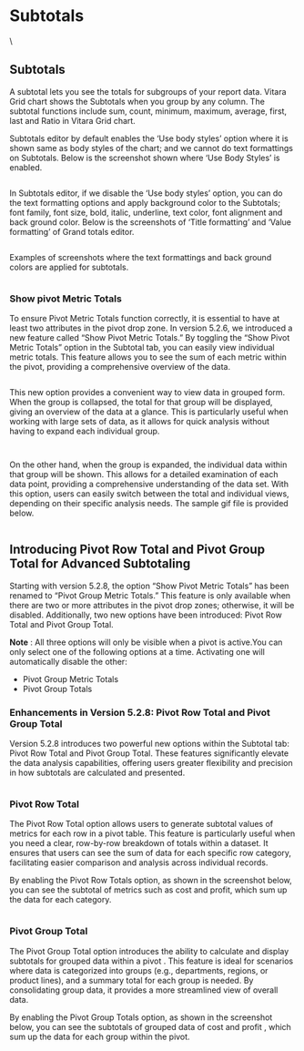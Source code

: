 # Subtotals

\


## Subtotals <a href="#subtotals" id="subtotals"></a>

A subtotal lets you see the totals for subgroups of your report data. Vitara Grid chart shows the Subtotals when you group by any column. The subtotal functions include sum, count, minimum, maximum, average, first, last and Ratio in Vitara Grid chart.

Subtotals editor by default enables the ‘Use body styles’ option where it is shown same as body styles of the chart; and we cannot do text formattings on Subtotals. Below is the screenshot shown where ‘Use Body Styles’ is enabled.

<figure><img src="../.gitbook/assets/ST1.png" alt=""><figcaption></figcaption></figure>

In Subtotals editor, if we disable the ‘Use body styles’ option, you can do the text formatting options and apply background color to the Subtotals; font family, font size, bold, italic, underline, text color, font alignment and back ground color. Below is the screenshots of ‘Title formatting’ and ‘Value formatting’ of Grand totals editor.

<figure><img src="../.gitbook/assets/ST2.png" alt=""><figcaption></figcaption></figure>

Examples of screenshots where the text formattings and back ground colors are applied for subtotals.

<figure><img src="../.gitbook/assets/ST3.png" alt=""><figcaption></figcaption></figure>



### Show pivot Metric Totals <a href="#show-pivot-metric-totals" id="show-pivot-metric-totals"></a>

To ensure Pivot Metric Totals function correctly, it is essential to have at least two attributes in the pivot drop zone. In version 5.2.6, we introduced a new feature called “Show Pivot Metric Totals.” By toggling the “Show Pivot Metric Totals” option in the Subtotal tab, you can easily view individual metric totals. This feature allows you to see the sum of each metric within the pivot, providing a comprehensive overview of the data.

<figure><img src="../.gitbook/assets/subTotal.png" alt=""><figcaption></figcaption></figure>

This new option provides a convenient way to view data in grouped form. When the group is collapsed, the total for that group will be displayed, giving an overview of the data at a glance. This is particularly useful when working with large sets of data, as it allows for quick analysis without having to expand each individual group.

<figure><img src="../.gitbook/assets/GG1.png" alt=""><figcaption></figcaption></figure>

<figure><img src="../.gitbook/assets/GG2.png" alt=""><figcaption></figcaption></figure>

On the other hand, when the group is expanded, the individual data within that group will be shown. This allows for a detailed examination of each data point, providing a comprehensive understanding of the data set. With this option, users can easily switch between the total and individual views, depending on their specific analysis needs. The sample gif file is provided below.

<figure><img src="../.gitbook/assets/pivotTotals.gif" alt=""><figcaption></figcaption></figure>

## Introducing Pivot Row Total and Pivot Group Total for Advanced Subtotaling <a href="#introducing-pivot-row-total-and-pivot-group-total-for-advanced-subtotaling" id="introducing-pivot-row-total-and-pivot-group-total-for-advanced-subtotaling"></a>

Starting with version 5.2.8, the option “Show Pivot Metric Totals” has been renamed to “Pivot Group Metric Totals.” This feature is only available when there are two or more attributes in the pivot drop zones; otherwise, it will be disabled. Additionally, two new options have been introduced: Pivot Row Total and Pivot Group Total.

**Note** : All three options will only be visible when a pivot is active.You can only select one of the following options at a time. Activating one will automatically disable the other:

* Pivot Group Metric Totals
* Pivot Group Totals

### Enhancements in Version 5.2.8: Pivot Row Total and Pivot Group Total <a href="#enhancements-in-version-528-pivot-row-total-and-pivot-group-total" id="enhancements-in-version-528-pivot-row-total-and-pivot-group-total"></a>

Version 5.2.8 introduces two powerful new options within the Subtotal tab: Pivot Row Total and Pivot Group Total. These features significantly elevate the data analysis capabilities, offering users greater flexibility and precision in how subtotals are calculated and presented.

<figure><img src="../.gitbook/assets/image (18) (1).png" alt=""><figcaption></figcaption></figure>

### **Pivot Row Total**

The Pivot Row Total option allows users to generate subtotal values of metrics for each row in a pivot table. This feature is particularly useful when you need a clear, row-by-row breakdown of totals within a dataset. It ensures that users can see the sum of data for each specific row category, facilitating easier comparison and analysis across individual records.

By enabling the Pivot Row Totals option, as shown in the screenshot below, you can see the subtotal of metrics such as cost and profit, which sum up the data for each category.

<figure><img src="../.gitbook/assets/pv3.png" alt=""><figcaption></figcaption></figure>

### **Pivot Group Total**

The Pivot Group Total option introduces the ability to calculate and display subtotals for grouped data within a pivot . This feature is ideal for scenarios where data is categorized into groups (e.g., departments, regions, or product lines), and a summary total for each group is needed. By consolidating group data, it provides a more streamlined view of overall data.

By enabling the Pivot Group Totals option, as shown in the screenshot below, you can see the subtotals of grouped data of cost and profit , which sum up the data for each group within the pivot.

<figure><img src="../.gitbook/assets/pv2.png" alt=""><figcaption></figcaption></figure>
